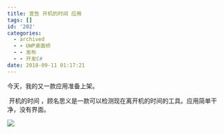 ```yaml
---
title: 宣告 开机的时间 应用
tags: []
id: '202'
categories:
  - archived
  - - UWP桌面桥
  - - 发布
  - - 开发C#
date: 2018-09-11 01:17:21
---
```


今天，我的又一款应用准备上架。

 开机的时间 ，顾名思义是一款可以检测现在离开机的时间的工具。应用简单干净，没有界面。

![](https://idevlab.cn/wordpress/wp-content/uploads/2018/09/p.png)